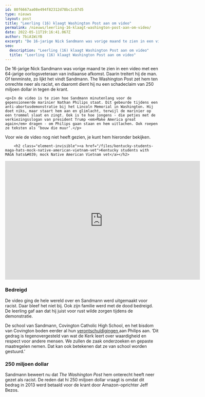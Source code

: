 ```yaml
---
id: 80f6667aa08e494f82312d78bc1c87d5
type: nieuws
layout: post
title: "Leerling (16) klaagt Washington Post aan om video"
permalink: /nieuws/leerling-16-klaagt-washington-post-aan-om-video/
date: 2022-05-11T19:16:41.067Z
author: 7biA1WiYB
excerpt: "De 16-jarige Nick Sandmann was vorige maand te zien in een video met een 64-jarige oorlogsveteraan van indiaanse afkomst. Daarin treitert hij de man. Of tenminste, zo lijkt het vindt Sandmann. The Washington Post zet hem ten onrechte neer als racist, en daaromt dient hij nu een schadeclaim van 250 miljoen dollar in tegen de krant.  "
seo:
  description: "Leerling (16) klaagt Washington Post aan om video"
  title: "Leerling (16) klaagt Washington Post aan om video"
---
```

De 16-jarige Nick Sandmann was vorige maand te zien in een video met een 64-jarige oorlogsveteraan van indiaanse afkomst. Daarin treitert hij de man. Of tenminste, zo lijkt het vindt Sandmann. The Washington Post zet hem ten onrechte neer als racist, en daaromt dient hij nu een schadeclaim van 250 miljoen dollar in tegen de krant.  

    <p>In de video is te zien hoe Sandmann minutenlang voor de gepensioneerde marinier Nathan Philips staat. Dit gebeurde tijdens een anti-abortusdemonstratie bij het Lincoln Memorial in Washington. Hij doet niks, maar staart hem aan en glimlacht, terwijl de marinier op een trommel slaat en zingt. Ook is te hoe jongens - die petjes met de verkiezingsslogan van president Trump <em>Make America great again</em> dragen - om Philips gaan staan en hem uitlachen. Ook roepen ze teksten als ‘bouw die muur’.</p>
<p>Voor wie de video nog niet heeft gezien, je kunt hem hieronder bekijken. <div class="media media-element-container media-default"><div id="file-536240" class="file file-video file-video-youtube">

        <h2 class="element-invisible"><a href="/files/kentucky-students-maga-hats-mock-native-american-vietnam-vet">Kentucky students with MAGA hats&#039; mock Native American Vietnam vet</a></h2>
    
  
  <div class="content">
    <div class="media-youtube-video media-element file-default media-youtube-1">
  <iframe class="media-youtube-player" width="640" height="390" title="Kentucky students with MAGA hats&#039; mock Native American Vietnam vet" src="https://www.youtube.com/embed/s4872shQmh8?wmode=opaque&controls=" name="Kentucky students with MAGA hats&#039; mock Native American Vietnam vet" frameborder="0" allowfullscreen="">Video van Kentucky students with MAGA hats&amp;#039; mock Native American Vietnam vet</iframe>
</div>
  </div>

  
</div>
</div>
<h3>Bedreigd</h3>
<p>De video ging de hele wereld over en Sandmann werd uitgemaakt voor racist. Daar bleef het niet bij. Ook zijn familie werd met de dood bedreigd. De leerling gaf aan dat hij juist voor rust wilde zorgen tijdens de demonstratie.</p>
<p>De school van Sandmann, Covington Catholic High School, en het bisdom van Covington boden eerder al hun <a href="https://www.volkskrant.nl/nieuws-achtergrond/katholieke-school-in-verlegenheid-gebracht-door-beledigen-schoolkinderen-van-inheems-oorlogsveteraan~b287b0a1/" target="_blank">verontschuldigingen </a>aan Philips aan. ‘Dit gedrag is tegenovergesteld van wat de Kerk leert over waardigheid en respect voor andere mensen. We zullen de zaak onderzoeken en gepaste maatregelen nemen. Dat kan ook betekenen dat ze van school worden gestuurd.’</p>
<h3>250 miljoen dollar</h3>
<p>Sandmann beweert nu dat <em>The Washington Post</em> hem onterecht heeft neer gezet als racist. De reden dat hi 250 miljoen dollar vraagt is omdat dit bedrag in 2013 werd betaald voor de krant door Amazon-oprichter Jeff Bezos.</p>  
